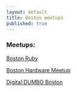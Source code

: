 ```yaml
---
layout: default
title: Boston meetups
published: true
---
```

### Meetups:

[Boston Ruby](http://bostonrb.org/) 

[Boston Hardware Meetup](http://www.meetup.com/Boston-Hardware-Startup-Meetup/)

[Digital:DUMBO Boston](http://boston.digitaldumbo.com/)